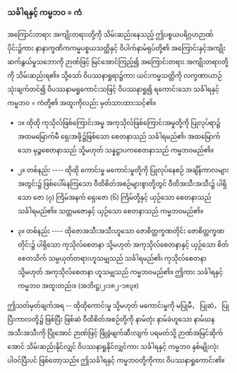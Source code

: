 ### သင်္ခါရနှင့် ကမ္မဘဝ = ကံ

အကြောင်းတရား အကျိုးတရားတို့ကို သိမ်းဆည်းနေသည့် ဤပစ္စယပရိဂ္ဂဟဉာဏ်ပိုင်း၌ကား နာနာက္ခဏိကကမ္မပစ္စယသတ္တိနှင့် ဝိပါက်နာမ်ရုပ်တို့၏ အကြောင်းနှင့်အကျိုး ဆက်နွှယ်မှုသဘောကို ဉာဏ်ဖြင့် မြင်အောင်ကြည့်၍ အကြောင်းတရား အကျိုးတရားတို့ကို သိမ်းဆည်းရ၏။ 
သို့သော် ဝိပဿနာရှုရာ၌ကား ယင်းကမ္မသတ္တိကို လက္ခဏာယာဉ် သုံးချက်တင်၍ ဝိပဿနာမရှုကောင်းသဖြင့် ဝိပဿနာရှု၍ ရကောင်းသော သင်္ခါရနှင့် ကမ္မဘဝ = ကံတို့၏ အထူးကိုလည်း မှတ်သားထားသင့်၏။

- ၁။ ထိုထို ကုသိုလ်ဖြစ်ကြောင်းအမှု အကုသိုလ်ဖြစ်ကြောင်းအမှုတို့ကို ပြုလုပ်ရာ၌ အထမမြောက်မီ ရှေးအဖို့၌ဖြစ်သော စေတနာသည် သင်္ခါရမည်၏၊ အထမြောက်သော မုဉ္စစေတနာသည် သို့မဟုတ် သန္နဋ္ဌာပကစေတနာသည် ကမ္မဘဝမည်၏။

- ၂။ တစ်နည်း ---- ထိုထို ကောင်းမှု မကောင်းမှုတို့ကို ပြုလုပ်နေစဉ် အချိန်ကာလများအတွင်း၌ ဖြစ်ပေါ်နေကြသော ဝီထိစိတ်အစဉ်များစွာတို့တွင် ဝီထိအသီးအသီး၌ ပါရှိသော ဇော (၇) ကြိမ်အနက် ရှေးဇော (၆) ကြိမ်တို့နှင့် ယှဉ်သော စေတနာသည် သင်္ခါရမည်၏။ 
သတ္တမဇောနှင့် ယှဉ်သော စေတနာသည် ကမ္မဘဝမည်၏။

- ၃။ တစ်နည်း ---- ထိုဇောအသီးအသီးဟူသော ဇောစိတ္တက္ခဏတိုင်း ဇောစိတ္တက္ခဏတိုင်း၌ ပါရှိသော ကုသိုလ်စေတနာ သို့မဟုတ် အကုသိုလ်စေတနာနှင့် ယှဉ်သော စိတ် စေတသိက် သမ္ပယုတ်တရားဟူသမျှသည် သင်္ခါရမည်၏၊ ကုသိုလ်စေတနာ သို့မဟုတ် အကုသိုလ်စေတနာ ဟူသမျှသည် ကမ္မဘဝမည်၏။ 
ဤကား သင်္ခါရနှင့် ကမ္မဘဝ အထူးတည်း။ (အဘိ၊ဋ္ဌ၊၂၊၁၈၂-၁၈၃။)

ဤသတ်မှတ်ချက်အရ -- ထိုထိုကောင်းမှု သို့မဟုတ် မကောင်းမှုကို မပြုမီ， ပြုဆဲ， ပြုပြီးကာလတို့၌ ဖြစ်ပြီး ဖြစ်ဆဲ ဝီထိစိတ်အစဉ်တို့ကို နာမ်တုံး နာမ်ခဲဟူသော နာမ်ဃန အသီးအသီးကို ပြိုအောင် ဉာဏ်ဖြင့် ဖြိုခွဲဖျက်ဆီးလျက် ပရမတ်သို့ ဉာဏ်အမြင်ဆိုက်အောင် သိမ်းဆည်းနိုင်လျှင် ဝိပဿနာရှုနိုင်လျှင်ကား သင်္ခါရနှင့် ကမ္မဘဝ နှစ်မျိုးလုံး ပါဝင်ပြီးပင် ဖြစ်တော့သည်။ 
ဤသင်္ခါရနှင့် ကမ္မဘဝတို့ကိုကား ဝိပဿနာရှုကောင်း၏။
